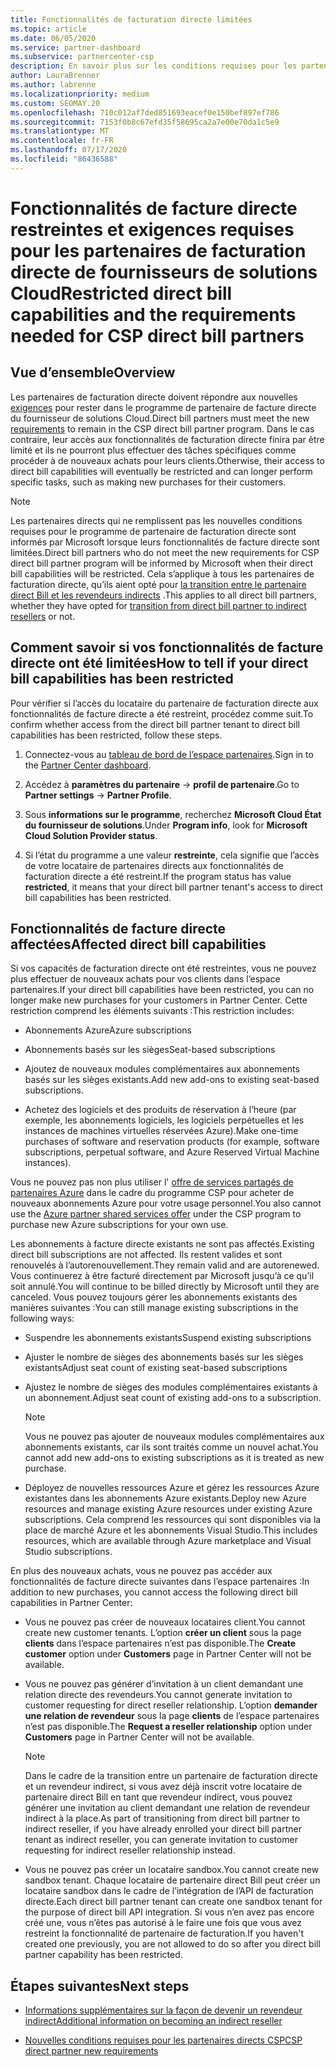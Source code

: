 ```yaml
---
title: Fonctionnalités de facturation directe limitées
ms.topic: article
ms.date: 06/05/2020
ms.service: partner-dashboard
ms.subservice: partnercenter-csp
description: En savoir plus sur les conditions requises pour les partenaires de facturation directe et la procédure à suivre pour éviter que des fonctionnalités soient limitées. Déterminez si vos fonctionnalités ont été limitées.
author: LauraBrenner
ms.author: labrenne
ms.localizationpriority: medium
ms.custom: SEOMAY.20
ms.openlocfilehash: 710c012af7ded851693eacef0e150bef897ef786
ms.sourcegitcommit: 7153f0b8c67efd35f58695ca2a7e00e70da1c5e9
ms.translationtype: MT
ms.contentlocale: fr-FR
ms.lasthandoff: 07/17/2020
ms.locfileid: "86436588"
---
```

# <a name="restricted-direct-bill-capabilities-and-the-requirements-needed-for-csp-direct-bill-partners"></a><span data-ttu-id="ac81c-104">Fonctionnalités de facture directe restreintes et exigences requises pour les partenaires de facturation directe de fournisseurs de solutions Cloud</span><span class="sxs-lookup"><span data-stu-id="ac81c-104">Restricted direct bill capabilities and the requirements needed for CSP direct bill partners</span></span>  

## <a name="overview"></a><span data-ttu-id="ac81c-105">Vue d’ensemble</span><span class="sxs-lookup"><span data-stu-id="ac81c-105">Overview</span></span>

<span data-ttu-id="ac81c-106">Les partenaires de facturation directe doivent répondre aux nouvelles [exigences](direct-partner-new-requirements.md) pour rester dans le programme de partenaire de facture directe du fournisseur de solutions Cloud.</span><span class="sxs-lookup"><span data-stu-id="ac81c-106">Direct bill partners must meet the new [requirements](direct-partner-new-requirements.md) to remain in the CSP direct bill partner program.</span></span> <span data-ttu-id="ac81c-107">Dans le cas contraire, leur accès aux fonctionnalités de facturation directe finira par être limité et ils ne pourront plus effectuer des tâches spécifiques comme procéder à de nouveaux achats pour leurs clients.</span><span class="sxs-lookup"><span data-stu-id="ac81c-107">Otherwise, their access to direct bill capabilities will eventually be restricted and can longer perform specific tasks, such as making new purchases for their customers.</span></span>

> [!Note]
> <span data-ttu-id="ac81c-108">Les partenaires directs qui ne remplissent pas les nouvelles conditions requises pour le programme de partenaire de facturation directe sont informés par Microsoft lorsque leurs fonctionnalités de facture directe sont limitées.</span><span class="sxs-lookup"><span data-stu-id="ac81c-108">Direct bill partners who do not meet the new requirements for CSP direct bill partner program will be informed by Microsoft when their direct bill capabilities will be restricted.</span></span> <span data-ttu-id="ac81c-109">Cela s’applique à tous les partenaires de facturation directe, qu’ils aient opté pour [la transition entre le partenaire direct Bill et les revendeurs indirects](transition-direct-to-indirect.md) .</span><span class="sxs-lookup"><span data-stu-id="ac81c-109">This applies to all direct bill partners, whether they have opted for [transition from direct bill partner to indirect resellers](transition-direct-to-indirect.md) or not.</span></span>  

## <a name="how-to-tell-if-your-direct-bill-capabilities-has-been-restricted"></a><span data-ttu-id="ac81c-110">Comment savoir si vos fonctionnalités de facture directe ont été limitées</span><span class="sxs-lookup"><span data-stu-id="ac81c-110">How to tell if your direct bill capabilities has been restricted</span></span>

<span data-ttu-id="ac81c-111">Pour vérifier si l’accès du locataire du partenaire de facturation directe aux fonctionnalités de facture directe a été restreint, procédez comme suit.</span><span class="sxs-lookup"><span data-stu-id="ac81c-111">To confirm whether access from the direct bill partner tenant to direct bill capabilities has been restricted, follow these steps.</span></span>

1. <span data-ttu-id="ac81c-112">Connectez-vous au [tableau de bord de l’espace partenaires](https://partner.microsoft.com/dashboard).</span><span class="sxs-lookup"><span data-stu-id="ac81c-112">Sign in to the [Partner Center dashboard](https://partner.microsoft.com/dashboard).</span></span>

2. <span data-ttu-id="ac81c-113">Accédez à **paramètres du partenaire**  ->  **profil de partenaire**.</span><span class="sxs-lookup"><span data-stu-id="ac81c-113">Go to **Partner settings** -> **Partner Profile**.</span></span>

3. <span data-ttu-id="ac81c-114">Sous **informations sur le programme**, recherchez **Microsoft Cloud État du fournisseur de solutions**.</span><span class="sxs-lookup"><span data-stu-id="ac81c-114">Under **Program info**, look for **Microsoft Cloud Solution Provider status**.</span></span>

4. <span data-ttu-id="ac81c-115">Si l’état du programme a une valeur **restreinte**, cela signifie que l’accès de votre locataire de partenaires directs aux fonctionnalités de facturation directe a été restreint.</span><span class="sxs-lookup"><span data-stu-id="ac81c-115">If the program status has value **restricted**, it means that your direct bill partner tenant's access to direct bill capabilities has been restricted.</span></span>

## <a name="affected-direct-bill-capabilities"></a><span data-ttu-id="ac81c-116">Fonctionnalités de facture directe affectées</span><span class="sxs-lookup"><span data-stu-id="ac81c-116">Affected direct bill capabilities</span></span>

<span data-ttu-id="ac81c-117">Si vos capacités de facturation directe ont été restreintes, vous ne pouvez plus effectuer de nouveaux achats pour vos clients dans l’espace partenaires.</span><span class="sxs-lookup"><span data-stu-id="ac81c-117">If your direct bill capabilities have been restricted, you can no longer make new purchases for your customers in Partner Center.</span></span> <span data-ttu-id="ac81c-118">Cette restriction comprend les éléments suivants :</span><span class="sxs-lookup"><span data-stu-id="ac81c-118">This restriction includes:</span></span>

- <span data-ttu-id="ac81c-119">Abonnements Azure</span><span class="sxs-lookup"><span data-stu-id="ac81c-119">Azure subscriptions</span></span>

- <span data-ttu-id="ac81c-120">Abonnements basés sur les sièges</span><span class="sxs-lookup"><span data-stu-id="ac81c-120">Seat-based subscriptions</span></span>

- <span data-ttu-id="ac81c-121">Ajoutez de nouveaux modules complémentaires aux abonnements basés sur les sièges existants.</span><span class="sxs-lookup"><span data-stu-id="ac81c-121">Add new add-ons to existing seat-based subscriptions.</span></span>

- <span data-ttu-id="ac81c-122">Achetez des logiciels et des produits de réservation à l’heure (par exemple, les abonnements logiciels, les logiciels perpétuelles et les instances de machines virtuelles réservées Azure).</span><span class="sxs-lookup"><span data-stu-id="ac81c-122">Make one-time purchases of software and reservation products (for example, software subscriptions, perpetual software, and Azure Reserved Virtual Machine instances).</span></span>

<span data-ttu-id="ac81c-123">Vous ne pouvez pas non plus utiliser l' [offre de services partagés de partenaires Azure](shared-services.md) dans le cadre du programme CSP pour acheter de nouveaux abonnements Azure pour votre usage personnel.</span><span class="sxs-lookup"><span data-stu-id="ac81c-123">You also cannot use the [Azure partner shared services offer](shared-services.md) under the CSP program to purchase new Azure subscriptions for your own use.</span></span>

<span data-ttu-id="ac81c-124">Les abonnements à facture directe existants ne sont pas affectés.</span><span class="sxs-lookup"><span data-stu-id="ac81c-124">Existing direct bill subscriptions are not affected.</span></span> <span data-ttu-id="ac81c-125">Ils restent valides et sont renouvelés à l’autorenouvellement.</span><span class="sxs-lookup"><span data-stu-id="ac81c-125">They remain valid and are autorenewed.</span></span> <span data-ttu-id="ac81c-126">Vous continuerez à être facturé directement par Microsoft jusqu’à ce qu’il soit annulé.</span><span class="sxs-lookup"><span data-stu-id="ac81c-126">You will continue to be billed directly by Microsoft until they are canceled.</span></span> <span data-ttu-id="ac81c-127">Vous pouvez toujours gérer les abonnements existants des manières suivantes :</span><span class="sxs-lookup"><span data-stu-id="ac81c-127">You can still manage existing subscriptions in the following ways:</span></span>

- <span data-ttu-id="ac81c-128">Suspendre les abonnements existants</span><span class="sxs-lookup"><span data-stu-id="ac81c-128">Suspend existing subscriptions</span></span>

- <span data-ttu-id="ac81c-129">Ajuster le nombre de sièges des abonnements basés sur les sièges existants</span><span class="sxs-lookup"><span data-stu-id="ac81c-129">Adjust seat count of existing seat-based subscriptions</span></span>

- <span data-ttu-id="ac81c-130">Ajustez le nombre de sièges des modules complémentaires existants à un abonnement.</span><span class="sxs-lookup"><span data-stu-id="ac81c-130">Adjust seat count of existing add-ons to a subscription.</span></span> 
 
    >[!Note] 
    ><span data-ttu-id="ac81c-131">Vous ne pouvez pas ajouter de nouveaux modules complémentaires aux abonnements existants, car ils sont traités comme un nouvel achat.</span><span class="sxs-lookup"><span data-stu-id="ac81c-131">You cannot add new add-ons to existing subscriptions as it is treated as new purchase.</span></span>

- <span data-ttu-id="ac81c-132">Déployez de nouvelles ressources Azure et gérez les ressources Azure existantes dans les abonnements Azure existants.</span><span class="sxs-lookup"><span data-stu-id="ac81c-132">Deploy new Azure resources and manage existing Azure resources under existing Azure subscriptions.</span></span> <span data-ttu-id="ac81c-133">Cela comprend les ressources qui sont disponibles via la place de marché Azure et les abonnements Visual Studio.</span><span class="sxs-lookup"><span data-stu-id="ac81c-133">This includes resources, which are available through Azure marketplace and Visual Studio subscriptions.</span></span>

<span data-ttu-id="ac81c-134">En plus des nouveaux achats, vous ne pouvez pas accéder aux fonctionnalités de facture directe suivantes dans l’espace partenaires :</span><span class="sxs-lookup"><span data-stu-id="ac81c-134">In addition to new purchases, you cannot access the following direct bill capabilities in Partner Center:</span></span>

- <span data-ttu-id="ac81c-135">Vous ne pouvez pas créer de nouveaux locataires client.</span><span class="sxs-lookup"><span data-stu-id="ac81c-135">You cannot create new customer tenants.</span></span> <span data-ttu-id="ac81c-136">L’option **créer un client** sous la page **clients** dans l’espace partenaires n’est pas disponible.</span><span class="sxs-lookup"><span data-stu-id="ac81c-136">The **Create customer** option under **Customers** page in Partner Center will not be available.</span></span>

- <span data-ttu-id="ac81c-137">Vous ne pouvez pas générer d’invitation à un client demandant une relation directe des revendeurs.</span><span class="sxs-lookup"><span data-stu-id="ac81c-137">You cannot generate invitation to customer requesting for direct reseller relationship.</span></span> <span data-ttu-id="ac81c-138">L’option **demander une relation de revendeur** sous la page **clients** de l’espace partenaires n’est pas disponible.</span><span class="sxs-lookup"><span data-stu-id="ac81c-138">The **Request a reseller relationship** option under **Customers** page in Partner Center will not be available.</span></span>

    >[!NOTE]
    ><span data-ttu-id="ac81c-139">Dans le cadre de la transition entre un partenaire de facturation directe et un revendeur indirect, si vous avez déjà inscrit votre locataire de partenaire direct Bill en tant que revendeur indirect, vous pouvez générer une invitation au client demandant une relation de revendeur indirect à la place.</span><span class="sxs-lookup"><span data-stu-id="ac81c-139">As part of transitioning from direct bill partner to indirect reseller, if you have already enrolled your direct bill partner tenant as indirect reseller, you can generate invitation to customer requesting for indirect reseller relationship instead.</span></span>

- <span data-ttu-id="ac81c-140">Vous ne pouvez pas créer un locataire sandbox.</span><span class="sxs-lookup"><span data-stu-id="ac81c-140">You cannot create new sandbox tenant.</span></span> <span data-ttu-id="ac81c-141">Chaque locataire de partenaire direct Bill peut créer un locataire sandbox dans le cadre de l’intégration de l’API de facturation directe.</span><span class="sxs-lookup"><span data-stu-id="ac81c-141">Each direct bill partner tenant can create one sandbox tenant for the purpose of direct bill API integration.</span></span> <span data-ttu-id="ac81c-142">Si vous n’en avez pas encore créé une, vous n’êtes pas autorisé à le faire une fois que vous avez restreint la fonctionnalité de partenaire de facturation.</span><span class="sxs-lookup"><span data-stu-id="ac81c-142">If you haven't created one previously, you are not allowed to do so after you direct bill partner capability has been restricted.</span></span>  

## <a name="next-steps"></a><span data-ttu-id="ac81c-143">Étapes suivantes</span><span class="sxs-lookup"><span data-stu-id="ac81c-143">Next steps</span></span>

- [<span data-ttu-id="ac81c-144">Informations supplémentaires sur la façon de devenir un revendeur indirect</span><span class="sxs-lookup"><span data-stu-id="ac81c-144">Additional information on becoming an indirect reseller</span></span>](https://assetsprod.microsoft.com/csp-directbill-to-indirect-transition.pdf)

- [<span data-ttu-id="ac81c-145">Nouvelles conditions requises pour les partenaires directs CSP</span><span class="sxs-lookup"><span data-stu-id="ac81c-145">CSP direct partner new requirements</span></span>](direct-partner-new-requirements.md)